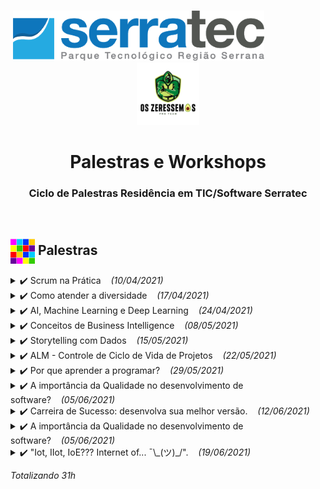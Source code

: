 <p align="center">
   &nbsp;&nbsp;&nbsp;&nbsp;&nbsp;&nbsp;&nbsp;&nbsp;&nbsp;&nbsp;&nbsp;&nbsp;&nbsp;&nbsp;&nbsp;&nbsp;&nbsp;&nbsp;&nbsp;&nbsp;&nbsp;&nbsp;&nbsp;&nbsp;&nbsp;&nbsp;&nbsp;&nbsp;&nbsp;&nbsp;&nbsp;&nbsp;&nbsp;&nbsp;&nbsp;&nbsp;&nbsp;&nbsp;&nbsp;&nbsp;&nbsp;&nbsp;&nbsp;&nbsp;&nbsp;&nbsp;&nbsp;<img height="80px" src="../assets/logoSerratec.png" alt="logo serratec"/>&nbsp;&nbsp;&nbsp;&nbsp;&nbsp;&nbsp;&nbsp;&nbsp;&nbsp;&nbsp;&nbsp;&nbsp;&nbsp;&nbsp;&nbsp;&nbsp;&nbsp;&nbsp;&nbsp;&nbsp;&nbsp;&nbsp;&nbsp;&nbsp;<img height="100px" src="../assets/osZeressemosProTeam.png" alt="logo serratec"/>
</p>

<h1 align="center">Palestras e Workshops</h1>
<h3 align="center">Ciclo de Palestras Residência em TIC/Software Serratec</h3>
</br>

## <img  height="40px" align="center" src="../assets/colorBlock.gif"> Palestras

<details>
  <summary>✔️ Scrum na Prática&nbsp;&nbsp;&nbsp;&nbsp;<i>(10/04/2021)</i></summary>
    <h4>
      <p align="justify">
        <b>Palestrante:</b>    Roberto Martins
        </br></br>
          Roberto é graduado em Ciência da Computação e está se especializando em Arquitetura de Software. Tem 12 anos de experiência em tecnologia da informação. É Scrum Master, certificado pela Scrum.org e Scrum Alliance. Atuou como agilista na Stone e no fantasy game Cartola, da Globo. Faz parte do time da Alterdata, tendo atuado como Scrum Master, atualmente encara o desafio de liderar o time de programadores do Pack e Immobile.
        </br>
      </p>
  <p align="center">
    🎬<a href="https://www.youtube.com/watch?v=EpZfR_tlkp0&t=8039s" target="_blank">(Vídeo da Palestra)</a>&nbsp;&nbsp;    
    📚<a href="materialApresentado/scrumNaPratica">(Material Apresentado)</a>
  </h4>
  </p>
  <p align="center">
    <img height="300px" src="assets/scrumPratica.jpeg">
  </p>
</details>

<details> 
  <summary>✔️ Como atender a diversidade&nbsp;&nbsp;&nbsp;&nbsp;<i>(17/04/2021)</i></summary>
    <h4>
      <p align="justify">
        <b>Palestrante:</b>    Valmir de Souza
        </br></br>
          Valmir é fundador do Instituto Biomob. Como atender a diversidade com o desenvolvimento de softwares. 
        </br>
      </p>
  <p align="center">
    🎬<a href="https://www.youtube.com/watch?v=h8pcq5HkXIs" target="_blank">(Vídeo da Palestra)</a>&nbsp;&nbsp;    
    📚<a href="materialApresentado/comoAtenderDiversidade">(Material Apresentado)</a>
  </h4>
  </p>
  <p align="center">
    <img height="300px" src="assets/comoAtenderDiversidade.jpeg">
  </p>
</details>
<details> 
  <summary>✔️ AI, Machine Learning e Deep Learning&nbsp;&nbsp;&nbsp;&nbsp;<i>(24/04/2021)</i></summary>
    <h4>
      <p align="justify">
      <b>Palestrante:</b>    Luis Henrique Muniz de Carvalho
        </br></br>
          Luis é Researcher & CTO na IDK Digital. Falará sobre AI, Machine Learning e Deep Learning,
          onde vivem, do que se alimentam, como se reproduzem.
        </br>
      </p>
  <p align="center">
    🎬<a href="https://youtu.be/LomAzSTLCQQ" target="_blank">(Vídeo da Palestra)</a>&nbsp;&nbsp;    
    📚<a href="materialApresentado/aiMachineLearningDeepLearning">(Material Apresentado)</a>&nbsp;&nbsp;
    🐍<a href="materialApresentado/aiMachineLearningDeepLearning/palestra_ai_ml_dl.py">(Código Python)</a>&nbsp;&nbsp;      
    <a href="https://colab.research.google.com/github/marcosbarker/serratec.residencia/blob/marcosbarker/palestra_ai_ml_dl.ipynb"><img src="https://colab.research.google.com/assets/colab-badge.svg" alt="Open In Colab"></a>
  </h4>
  </p>
  <p align="center">
    <img height="300px" src="assets/aiMachineLearningDeepLearning.jpeg">
  </p>
</details>
<details> 
  <summary>✔️ Conceitos de Business Intelligence&nbsp;&nbsp;&nbsp;&nbsp;<i>(08/05/2021)</i></summary>
    <h4>
      <p align="justify">
      <b>Palestrante:</b>    Frederick Souza
        </br></br>
          Frederick, Tableau Specialist da Info4. Irá apresentar Conceitos de Business Intelligence.
        </br>
      </p>
  <p align="center">
  <img height="30px" src="../assets/coin.gif">
    <a href="https://youtu.be/tbEIQTnRyEQ" target="_blank">(Vídeo da Palestra)</a>&nbsp;&nbsp;    
    <a href="materialApresentado/businessIntelligence">(Material Apresentado)</a>&nbsp;&nbsp;
  </h4>
  </p>
  <p align="center">
    <img height="300px" src="assets/conceitosBI.jpeg">
  </p>
</details>
<details> 
  <summary>✔️ Storytelling com Dados&nbsp;&nbsp;&nbsp;&nbsp;<i>(15/05/2021)</i></summary>
    <h4>
      <p align="justify">
      <b>Palestrante:</b>    Frederick Souza
        </br></br>
          Frederick, Tableau Specialist da Info4. Irá apresentar Storytelling com Dados.
        </br>
      </p>
  <p align="center">
    🎬<a href="https://youtu.be/dsBkU4VAfy8" target="_blank">(Vídeo da Palestra)</a>&nbsp;&nbsp;    
    📚<a href="materialApresentado/businessIntelligence">(Material Apresentado)</a>&nbsp;&nbsp;
  </h4>
  </p>
  <p align="center">
    <img height="300px" src="assets/storytellingComDados.jpeg">
  </p>
</details>
<details> 
  <summary>✔️ ALM - Controle de Ciclo de Vida de Projetos&nbsp;&nbsp;&nbsp;&nbsp;<i>(22/05/2021)</i></summary>
    <h4>
      <p align="justify">
      <b>Palestrante:</b>    Marcelo Carius
        </br></br>
          Marcelo Carius, CEO da Neki e Presidente do Serratec. Irá apresentar Controle de Ciclo de Vida de Projetos.
        </br>
      </p>
  <p align="center">
    🎬<a href="https://youtu.be/yRDJWsufMaM" target="_blank">(Vídeo da Palestra)</a>&nbsp;&nbsp;    
    📚<a href="materialApresentado/aml">(Material Apresentado)</a>&nbsp;&nbsp;
  </h4>
  </p>
  <p align="center">
    <img height="300px" src="assets/alm.jpeg">
  </p>
</details>
<details> 
  <summary>✔️ Por que aprender a programar?&nbsp;&nbsp;&nbsp;&nbsp;<i>(29/05/2021)</i></summary>
    <h4>
      <p align="justify">
      <b>Palestrante:</b>    Helder da Rocha
        </br></br>
          Helder da Rocha, programador Full Stack, professor, escritor, artista, engenheiro e tradutor. Irá apresentar Por que aprender a programar?
        </br>
      </p>
  <p align="center">
    🎬<a href="https://youtu.be/An8rREVO_GQ" target="_blank">(Vídeo da Palestra)</a>&nbsp;&nbsp;    
    📚<a href="materialApresentado/">(<s>Material Apresentado</s>)</a>&nbsp;&nbsp;
  </h4>
  </p>
  <p align="center">
    <img height="300px" src="assets/pqProgramar.jpg">
  </p>
</details>
<details> 
  <summary>✔️ A importância da Qualidade no desenvolvimento de software?&nbsp;&nbsp;&nbsp;&nbsp;<i>(05/06/2021)</i></summary>
    <h4>
      <p align="justify">
      <b>Palestrante:</b>    Ana Paula Oliveira, Mariana Pacheco, Paola Lemos.
        </br></br>
          Com Ana Paula Oliveira, coordenadora da de IT na iLAB, Mariana Pacheco, QA Chapter, e Paola Lemos, QA Chapter. Apresentaram A importância da Qualidade no desenvolvimento de software?
        </br>
      </p>
  <p align="center">
    🎬<a href="https://youtu.be/e_-s4xF1Ip8" target="_blank">(Vídeo da Palestra)</a>&nbsp;&nbsp;    
    📚<a href="materialApresentado/qualidadeDesenSoftware">(Material Apresentado)</a>&nbsp;&nbsp;
  </h4>
  </p>
  <p align="center">
    <img height="300px" src="assets/qualidadeDesenSoftware.jpeg">
  </p>
</details>
<details> 
  <summary>✔️ Carreira de Sucesso: desenvolva sua melhor versão.&nbsp;&nbsp;&nbsp;&nbsp;<i>(12/06/2021)</i></summary>
    <h4>
      <p align="justify">
      <b>Palestrante:</b>    Ladmir Carvalho.
        </br></br>
          Com Ladmir Carvalho, Presidente e fundador da Alterdata Software. Irá apresentar Carreira de Sucesso: desenvolva sua melhor versão. 
        </br>
      </p>
  <p align="center">
    🎬<a href="https://youtu.be/g9nJeWyWUbU" target="_blank">(Vídeo da Palestra)</a>&nbsp;&nbsp;    
    📚<a href="materialApresentado/">(<s>Material Apresentado</s>)</a>&nbsp;&nbsp;
  </h4>
  </p>
  <p align="center">
    <img height="300px" src="assets/carreiraDeSucesso.jpeg">
  </p>
</details>
<details> 
  <summary>✔️ A importância da Qualidade no desenvolvimento de software?&nbsp;&nbsp;&nbsp;&nbsp;<i>(05/06/2021)</i></summary>
    <h4>
      <p align="justify">
      <b>Palestrante:</b>    Ana Paula Oliveira, Mariana Pacheco, Paola Lemos.
        </br></br>
          Com Ana Paula Oliveira, coordenadora da de IT na iLAB, Mariana Pacheco, QA Chapter, e Paola Lemos, QA Chapter. Apresentaram A importância da Qualidade no desenvolvimento de software?
        </br>
      </p>
  <p align="center">
    🎬<a href="https://youtu.be/e_-s4xF1Ip8" target="_blank">(Vídeo da Palestra)</a>&nbsp;&nbsp;    
    📚<a href="materialApresentado/qualidadeDesenSoftware">(Material Apresentado)</a>&nbsp;&nbsp;
  </h4>
  </p>
  <p align="center">
    <img height="300px" src="assets/qualidadeDesenSoftware.jpeg">
  </p>
</details>
<details> 
  <summary>✔️ "Iot, IIot, IoE??? Internet of... ¯\_(ツ)_/".&nbsp;&nbsp;&nbsp;&nbsp;<i>(19/06/2021)</i></summary>
    <h4>
      <p align="justify">
      <b>Palestrante:</b>    Luis Henrique M. Carvalho.
        </br></br>
          Luis Henrique M. Carvalho, Researcher e CTO da IDK Digital. Irá apresentar  "Iot, IIot, IoE??? Internet of... ¯\_(ツ)_/". 
        </br>
      </p>
  <p align="center">
    🎬<a href="https://youtu.be/92VMiNXFI-Q" target="_blank">(Vídeo da Palestra)</a>&nbsp;&nbsp;    
    📚<a href="materialApresentado/iot/iot.pdf">(Material Apresentado)</a>&nbsp;&nbsp;
  </h4>
  </p>
  <p align="center">
    <img height="300px" src="assets/InternetOf.jpeg">
  </p>
</details>

*Totalizando 31h*

</br>
<!--
&emsp;&emsp;&emsp;&emsp;&emsp;&emsp;&emsp;&emsp;&emsp;&emsp;&emsp;&emsp;&emsp;&emsp;&emsp;&emsp;&emsp;&emsp;&emsp;&emsp;⬆️[**Back to top**](#back-to-top)⬆️
-->
